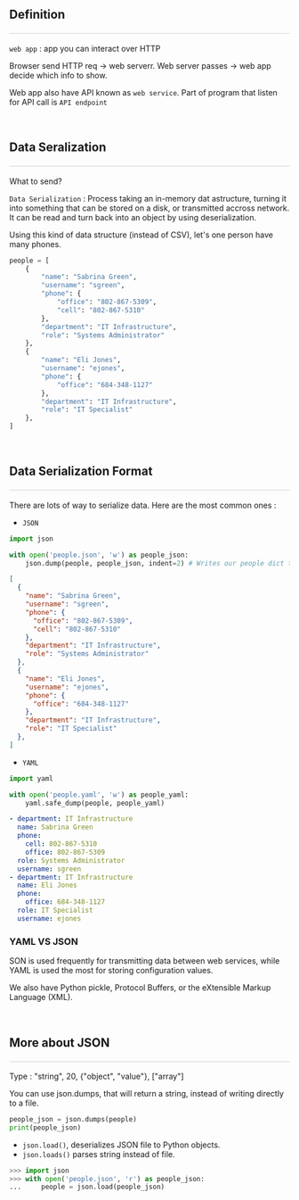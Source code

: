 <style>hr{opacity: 20%; height: 1px!important; margin-bottom:0px!important</style>

## Definition <hr/>
`web app` : app you can interact over HTTP

Browser send HTTP req -> web serverr. Web server passes -> web app decide which info to show. 

Web app also have API known as `web service`. Part of program that listen for API call is `API endpoint`

<br>

## Data Seralization <hr/>
What to send?

`Data Serialization` : Process taking an in-memory dat astructure, turning it into something that can be stored on a disk, or transmitted accross network. It can be read and turn back into an object by using deserialization.

Using this kind of data structure (instead of CSV), let's one person have many phones. 
```python
people = [
    {
        "name": "Sabrina Green",
        "username": "sgreen",
        "phone": {
            "office": "802-867-5309",
            "cell": "802-867-5310"
        },
        "department": "IT Infrastructure",
        "role": "Systems Administrator"
    },
    {
        "name": "Eli Jones",
        "username": "ejones",
        "phone": {
            "office": "684-348-1127"
        },
        "department": "IT Infrastructure",
        "role": "IT Specialist"
    },
]
```

<br>

## Data Serialization Format <hr>
There are lots of way to serialize data. Here are the most common ones :
- `JSON`

```python
import json

with open('people.json', 'w') as people_json:
    json.dump(people, people_json, indent=2) # Writes our people dict to a people_json file
```

```JSON
[
  {
    "name": "Sabrina Green",
    "username": "sgreen",
    "phone": {
      "office": "802-867-5309",
      "cell": "802-867-5310"
    },
    "department": "IT Infrastructure",
    "role": "Systems Administrator"
  },
  {
    "name": "Eli Jones",
    "username": "ejones",
    "phone": {
      "office": "684-348-1127"
    },
    "department": "IT Infrastructure",
    "role": "IT Specialist"
  },
]

```

- `YAML`

```python
import yaml

with open('people.yaml', 'w') as people_yaml:
    yaml.safe_dump(people, people_yaml)
```

```YAML
- department: IT Infrastructure
  name: Sabrina Green
  phone:
    cell: 802-867-5310
    office: 802-867-5309
  role: Systems Administrator
  username: sgreen
- department: IT Infrastructure
  name: Eli Jones
  phone:
    office: 684-348-1127
  role: IT Specialist
  username: ejones
```

### YAML VS JSON
SON is used frequently for transmitting data between web services, while YAML is used the most for storing configuration values.

We also have Python pickle, Protocol Buffers, or the eXtensible Markup Language (XML).

<br>

## More about JSON <hr>
Type : "string", 20, {"object", "value"}, ["array"]

You can use json.dumps, that will return a string, instead of writing directly to a file.
```python
people_json = json.dumps(people)
print(people_json)
```

- `json.load()`, deserializes JSON file to Python objects. 
- `json.loads()` parses string instead of file.

```python
>>> import json
>>> with open('people.json', 'r') as people_json:
...     people = json.load(people_json)
```